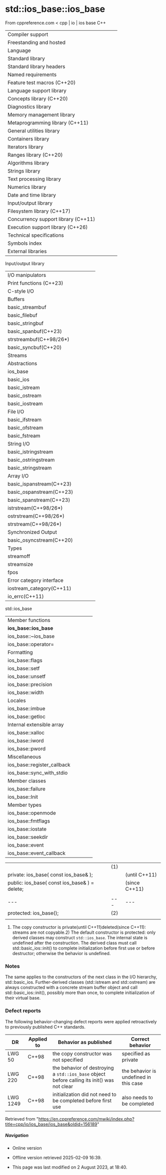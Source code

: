 # std::ios_base::ios_base

From cppreference.com
< cpp‎ | io‎ | ios base
C++

|  |  |  |  |  |
| --- | --- | --- | --- | --- |
| Compiler support | | | | |
| Freestanding and hosted | | | | |
| Language | | | | |
| Standard library | | | | |
| Standard library headers | | | | |
| Named requirements | | | | |
| Feature test macros (C++20) | | | | |
| Language support library | | | | |
| Concepts library (C++20) | | | | |
| Diagnostics library | | | | |
| Memory management library | | | | |
| Metaprogramming library (C++11) | | | | |
| General utilities library | | | | |
| Containers library | | | | |
| Iterators library | | | | |
| Ranges library (C++20) | | | | |
| Algorithms library | | | | |
| Strings library | | | | |
| Text processing library | | | | |
| Numerics library | | | | |
| Date and time library | | | | |
| Input/output library | | | | |
| Filesystem library (C++17) | | | | |
| Concurrency support library (C++11) | | | | |
| Execution support library (C++26) | | | | |
| Technical specifications | | | | |
| Symbols index | | | | |
| External libraries | | | | |

Input/output library

|  |  |  |  |  |
| --- | --- | --- | --- | --- |
| I/O manipulators | | | | |
| Print functions (C++23) | | | | |
| C-style I/O | | | | |
| Buffers | | | | |
| basic_streambuf | | | | |
| basic_filebuf | | | | |
| basic_stringbuf | | | | |
| basic_spanbuf(C++23) | | | | |
| strstreambuf(C++98/26\*) | | | | |
| basic_syncbuf(C++20) | | | | |
| Streams | | | | |
| Abstractions | | | | |
| ios_base | | | | |
| basic_ios | | | | |
| basic_istream | | | | |
| basic_ostream | | | | |
| basic_iostream | | | | |
| File I/O | | | | |
| basic_ifstream | | | | |
| basic_ofstream | | | | |
| basic_fstream | | | | |
| String I/O | | | | |
| basic_istringstream | | | | |
| basic_ostringstream | | | | |
| basic_stringstream | | | | |
| Array I/O | | | | |
| basic_ispanstream(C++23) | | | | |
| basic_ospanstream(C++23) | | | | |
| basic_spanstream(C++23) | | | | |
| istrstream(C++98/26\*) | | | | |
| ostrstream(C++98/26\*) | | | | |
| strstream(C++98/26\*) | | | | |
| Synchronized Output | | | | |
| basic_osyncstream(C++20) | | | | |
| Types | | | | |
| streamoff | | | | |
| streamsize | | | | |
| fpos | | | | |
| Error category interface | | | | |
| iostream_category(C++11) | | | | |
| io_errc(C++11) | | | | |

std::ios_base

|  |  |  |  |  |
| --- | --- | --- | --- | --- |
| Member functions | | | | |
| ****ios_base::ios_base**** | | | | |
| ios_base::~ios_base | | | | |
| ios_base::operator= | | | | |
| Formatting | | | | |
| ios_base::flags | | | | |
| ios_base::setf | | | | |
| ios_base::unsetf | | | | |
| ios_base::precision | | | | |
| ios_base::width | | | | |
| Locales | | | | |
| ios_base::imbue | | | | |
| ios_base::getloc | | | | |
| Internal extensible array | | | | |
| ios_base::xalloc | | | | |
| ios_base::iword | | | | |
| ios_base::pword | | | | |
| Miscellaneous | | | | |
| ios_base::register_callback | | | | |
| ios_base::sync_with_stdio | | | | |
| Member classes | | | | |
| ios_base::failure | | | | |
| ios_base::Init | | | | |
| Member types | | | | |
| ios_base::openmode | | | | |
| ios_base::fmtflags | | | | |
| ios_base::iostate | | | | |
| ios_base::seekdir | | | | |
| ios_base::event | | | | |
| ios_base::event_callback | | | | |

|  |  |  |
| --- | --- | --- |
|  | (1) |  |
| private:  ios_base( const ios_base& ); |  | (until C++11) |
| public:  ios_base( const ios_base& ) = delete; |  | (since C++11) |
|  |  |  |
| --- | --- | --- |
| protected:  ios_base(); | (2) |  |
|  |  |  |

1) The copy constructor is private(until C++11)deleted(since C++11): streams are not copyable.2) The default constructor is protected: only derived classes may construct `std::ios_base`. The internal state is undefined after the construction. The derived class must call std::basic_ios::init() to complete initialization before first use or before destructor; otherwise the behavior is undefined.

### Notes

The same applies to the constructors of the next class in the I/O hierarchy, std::basic_ios. Further-derived classes (std::istream and std::ostream) are always constructed with a concrete stream buffer object and call std::basic_ios::init(), possibly more than once, to complete initialization of their virtual base.

### Defect reports

The following behavior-changing defect reports were applied retroactively to previously published C++ standards.

| DR | Applied to | Behavior as published | Correct behavior |
| --- | --- | --- | --- |
| LWG 50 | C++98 | the copy constructor was not specified | specified as private |
| LWG 220 | C++98 | the behavior of destroying a `std::ios_base` object before calling its init() was not clear | the behavior is undefined in this case |
| LWG 1249 | C++98 | initialization did not need to be completed before first use | also needs to be completed |

Retrieved from "<https://en.cppreference.com/mwiki/index.php?title=cpp/io/ios_base/ios_base&oldid=156189>"

##### Navigation

- Online version
- Offline version retrieved 2025-02-09 16:39.

- This page was last modified on 2 August 2023, at 18:40.